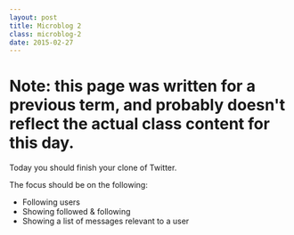 ```yaml
---
layout: post
title: Microblog 2
class: microblog-2
date: 2015-02-27
---
```


# Note: this page was written for a previous term, and probably doesn't reflect the actual class content for this day.

Today you should finish your clone of Twitter.

The focus should be on the following:

- Following users
- Showing followed & following
- Showing a list of messages relevant to a user
